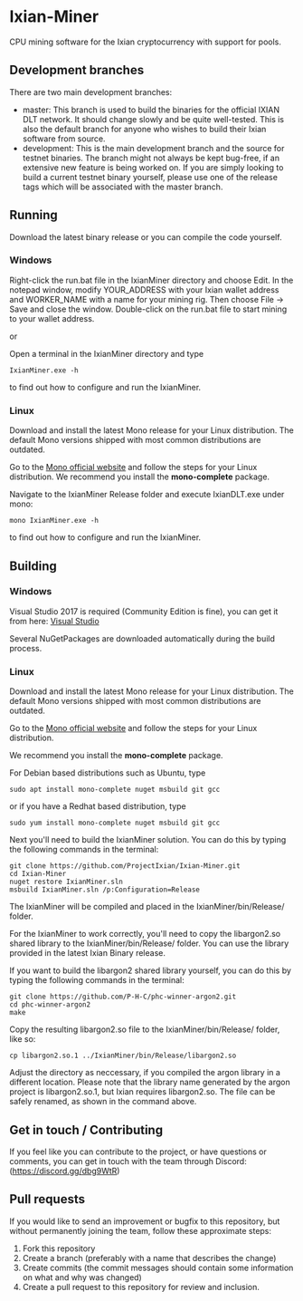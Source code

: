 # Ixian-Miner
CPU mining software for the Ixian cryptocurrency with support for pools.

## Development branches

There are two main development branches:
* master: This branch is used to build the binaries for the official IXIAN DLT network. It should change slowly and be quite well-tested. This is also the default branch for anyone who wishes to build their Ixian software from source.
* development: This is the main development branch and the source for testnet binaries. The branch might not always be kept bug-free, if an extensive new feature is being worked on. If you are simply looking to build a current testnet binary yourself, please use one of the release tags which will be associated with the master branch.


## Running
Download the latest binary release or you can compile the code yourself.
### Windows
Right-click the run.bat file in the IxianMiner directory and choose Edit. In the notepad window, modify YOUR_ADDRESS with your Ixian wallet address and WORKER_NAME with a name for your mining rig. Then choose File -> Save and close the window. Double-click on the run.bat file to start mining to your wallet address.

or

Open a terminal in the IxianMiner directory and type
```
IxianMiner.exe -h
```
to find out how to configure and run the IxianMiner.

### Linux
Download and install the latest Mono release for your Linux distribution. 
The default Mono versions shipped with most common distributions are outdated.

Go to the [Mono official website](https://www.mono-project.com/download/stable/#download-lin) and follow the steps for your Linux distribution.
We recommend you install the **mono-complete** package.

Navigate to the IxianMiner Release folder and execute IxianDLT.exe under mono:
```
mono IxianMiner.exe -h
```
to find out how to configure and run the IxianMiner.

## Building
### Windows
Visual Studio 2017 is required (Community Edition is fine), you can get it from here: [Visual Studio](https://visualstudio.microsoft.com/)

Several NuGetPackages are downloaded automatically during the build process.

### Linux
Download and install the latest Mono release for your Linux distribution. The default Mono versions shipped with most common distributions are outdated.

Go to the [Mono official website](https://www.mono-project.com/download/stable/#download-lin) and follow the steps for your Linux distribution.

We recommend you install the **mono-complete** package.

For Debian based distributions such as Ubuntu, type
```
sudo apt install mono-complete nuget msbuild git gcc
```
or if you have a Redhat based distribution, type
```
sudo yum install mono-complete nuget msbuild git gcc
```

Next you'll need to build the IxianMiner solution. You can do this by typing the following commands in the terminal:
```
git clone https://github.com/ProjectIxian/Ixian-Miner.git
cd Ixian-Miner
nuget restore IxianMiner.sln
msbuild IxianMiner.sln /p:Configuration=Release
```
The IxianMiner will be compiled and placed in the IxianMiner/bin/Release/ folder.

For the IxianMiner to work correctly, you'll need to copy the libargon2.so shared library to the IxianMiner/bin/Release/ folder. You can use the library provided in the latest Ixian Binary release.

If you want to build the libargon2 shared library yourself, you can do this by typing the following commands in the terminal:
```
git clone https://github.com/P-H-C/phc-winner-argon2.git
cd phc-winner-argon2
make
```
Copy the resulting libargon2.so file to the IxianMiner/bin/Release/ folder, like so:
```
cp libargon2.so.1 ../IxianMiner/bin/Release/libargon2.so
```
Adjust the directory as neccessary, if you compiled the argon library in a different location. Please note that the library name generated by the argon project is libargon2.so.1, but Ixian requires libargon2.so. The file can be safely renamed, as shown in the command above.

## Get in touch / Contributing

If you feel like you can contribute to the project, or have questions or comments, you can get in touch with the team through Discord: (https://discord.gg/dbg9WtR)

## Pull requests

If you would like to send an improvement or bugfix to this repository, but without permanently joining the team, follow these approximate steps:

1. Fork this repository
2. Create a branch (preferably with a name that describes the change)
3. Create commits (the commit messages should contain some information on what and why was changed)
4. Create a pull request to this repository for review and inclusion.
